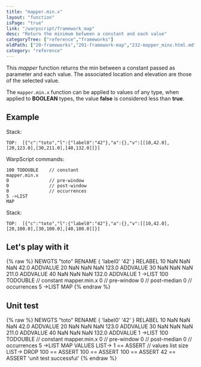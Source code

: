 ```yaml
---
title: "mapper.min.x"
layout: "function"
isPage: "true"
link: "/warpscript/framework_map"
desc: "Return the minimum between a constant and each value"
categoryTree: ["reference","frameworks"]
oldPath: ["20-frameworks","201-framework-map","232-mapper_minx.html.md"]
category: "reference"
---
```

 

This *mapper* function returns the min between a constant passed as parameter and each value. The associated location and elevation are those of the selected value.

The `mapper.min.x` function can be applied to values of any type, when applied to **BOOLEAN** types, the value **false** is considered less than **true**.


## Example ##

Stack:

    TOP:  [{"c":"toto","l":{"label0":"42"},"a":{},"v":[[10,42.0],[20,123.0],[30,211.0],[40,132.0]]}]

WarpScript commands:

	100 TODOUBLE	// constant
    mapper.min.x
    0				// pre-window
    0				// post-window
    0				// occurrences
    5 ->LIST
    MAP

Stack: 

    TOP:  [{"c":"toto","l":{"label0":"42"},"a":{},"v":[[10,42.0],[20,100.0],[30,100.0],[40,100.0]]}]

## Let's play with it ##

{% raw %}
<warp10-warpscript-widget>NEWGTS "toto" RENAME 
{ 'label0' '42' } RELABEL
10 NaN NaN NaN  42.0 ADDVALUE
20 NaN NaN NaN 123.0 ADDVALUE
30 NaN NaN NaN 211.0 ADDVALUE
40 NaN NaN NaN 132.0 ADDVALUE
1 ->LIST
100 TODOUBLE 	// constant
mapper.min.x
0  				// pre-window
0  				// post-median
0  				// occurrences
5 ->LIST
MAP
</warp10-warpscript-widget>
{% endraw %}    


## Unit test ##

{% raw %}
<warp10-warpscript-widget>NEWGTS "toto" RENAME 
{ 'label0' '42' } RELABEL
10 NaN NaN NaN  42.0 ADDVALUE
20 NaN NaN NaN 123.0 ADDVALUE
30 NaN NaN NaN 211.0 ADDVALUE
40 NaN NaN NaN 132.0 ADDVALUE
1 ->LIST
100 TODOUBLE 	// constant
mapper.min.x
0  				// pre-window
0  				// post-median
0  				// occurrences
5 ->LIST
MAP
VALUES LIST-> 
1 == ASSERT   // values list size
LIST-> DROP
100 == ASSERT
100 == ASSERT
100 == ASSERT
42 == ASSERT
'unit test successful'
</warp10-warpscript-widget>
{% endraw %}        